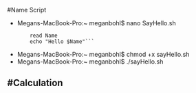 #Name Script

- Megans-MacBook-Pro:~ meganbohl$ nano SayHello.sh
    ```echo "Hey what's your name?"
        read Name
        echo "Hello $Name"```
- Megans-MacBook-Pro:~ meganbohl$ chmod +x sayHello.sh
- Megans-MacBook-Pro:~ meganbohl$ ./sayHello.sh

#Calculation
- 